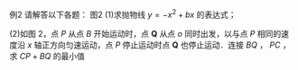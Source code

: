 例2 请解答以下各题： 图2
(1)求抛物线 $y = - x ^ { 2 } + b x$ 的表达式；

(2)如图 2，点 $P$ 从点 $B$ 开始运动时，点 $\boldsymbol { Q }$ 从点 $o$ 同时出发，以与点 $P$ 相同的速度沿 $x$ 轴正方向匀速运动，点 $P$ 停止运动时点 $\boldsymbol { Q }$ 也停止运动．连接 $B Q$ ， $P C$ ，求 $C P + B Q$ 的最小值
